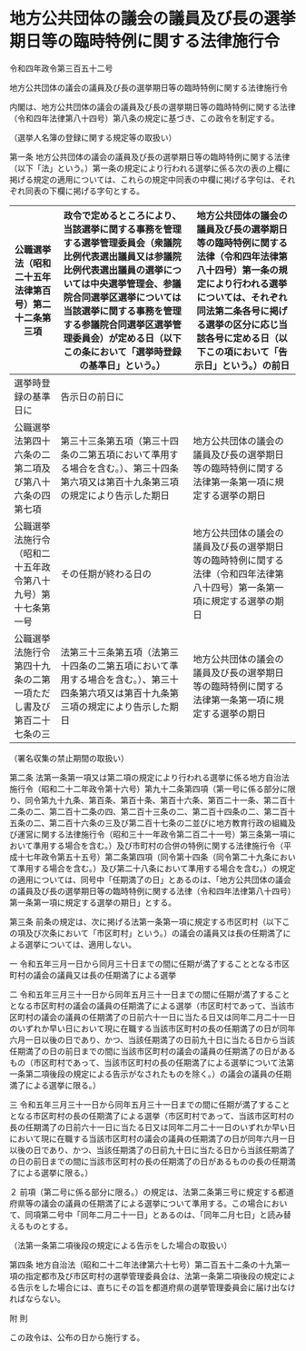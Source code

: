 # 地方公共団体の議会の議員及び長の選挙期日等の臨時特例に関する法律施行令

令和四年政令第三百五十二号

地方公共団体の議会の議員及び長の選挙期日等の臨時特例に関する法律施行令

内閣は、地方公共団体の議会の議員及び長の選挙期日等の臨時特例に関する法律（令和四年法律第八十四号）第八条の規定に基づき、この政令を制定する。

（選挙人名簿の登録に関する規定等の取扱い）

第一条 地方公共団体の議会の議員及び長の選挙期日等の臨時特例に関する法律（以下「法」という。）第一条の規定により行われる選挙に係る次の表の上欄に掲げる規定の適用については、これらの規定中同表の中欄に掲げる字句は、それぞれ同表の下欄に掲げる字句とする。

公職選挙法（昭和二十五年法律第百号）第二十二条第三項 | 政令で定めるところにより、当該選挙に関する事務を管理する選挙管理委員会（衆議院比例代表選出議員又は参議院比例代表選出議員の選挙については中央選挙管理会、参議院合同選挙区選挙については当該選挙に関する事務を管理する参議院合同選挙区選挙管理委員会）が定める日（以下この条において「選挙時登録の基準日」という。） | 地方公共団体の議会の議員及び長の選挙期日等の臨時特例に関する法律（令和四年法律第八十四号）第一条の規定により行われる選挙については、それぞれ同法第二条各号に掲げる選挙の区分に応じ当該各号に定める日（以下この項において「告示日」という。）の前日  
---|---|---  
| 選挙時登録の基準日に | 告示日の前日に  
公職選挙法第四十六条の二第二項及び第八十六条の四第七項 | 第三十三条第五項（第三十四条の二第五項において準用する場合を含む。）、第三十四条第六項又は第百十九条第三項の規定により告示した期日 | 地方公共団体の議会の議員及び長の選挙期日等の臨時特例に関する法律第一条第一項に規定する選挙の期日  
公職選挙法施行令（昭和二十五年政令第八十九号）第十七条第一号 | その任期が終わる日の | 地方公共団体の議会の議員及び長の選挙期日等の臨時特例に関する法律（令和四年法律第八十四号）第一条第一項に規定する選挙の期日  
公職選挙法施行令第四十九条の二第一項ただし書及び第百二十七条の三 | 法第三十三条第五項（法第三十四条の二第五項において準用する場合を含む。）、第三十四条第六項又は第百十九条第三項の規定により告示した期日 | 地方公共団体の議会の議員及び長の選挙期日等の臨時特例に関する法律第一条第一項に規定する選挙の期日  
  
（署名収集の禁止期間の取扱い）

第二条 法第一条第一項又は第二項の規定により行われる選挙に係る地方自治法施行令（昭和二十二年政令第十六号）第九十二条第四項（第一号に係る部分に限り、同令第九十九条、第百条、第百十条、第百十六条、第百二十一条、第二百十二条の二、第二百十二条の四、第二百十三条の二、第二百十四条の二、第二百十五条の二、第二百十六条の三及び第二百十七条の二並びに地方教育行政の組織及び運営に関する法律施行令（昭和三十一年政令第二百二十一号）第三条第一項において準用する場合を含む。）及び市町村の合併の特例に関する法律施行令（平成十七年政令第五十五号）第二条第四項（同令第十四条（同令第二十九条において準用する場合を含む。）及び第二十八条において準用する場合を含む。）の規定の適用については、同号中「任期満了の日」とあるのは、「地方公共団体の議会の議員及び長の選挙期日等の臨時特例に関する法律（令和四年法律第八十四号）第一条第一項に規定する選挙の期日」とする。

第三条 前条の規定は、次に掲げる法第一条第一項に規定する市区町村（以下この項及び次条において「市区町村」という。）の議会の議員又は長の任期満了による選挙については、適用しない。

一 令和五年三月一日から同月三十日までの間に任期が満了することとなる市区町村の議会の議員又は長の任期満了による選挙

二 令和五年三月三十一日から同年五月三十一日までの間に任期が満了することとなる市区町村の議会の議員の任期満了による選挙（市区町村であって、当該市区町村の議会の議員の任期満了の日前六十一日に当たる日又は同年二月二十一日のいずれか早い日において現に在職する当該市区町村の長の任期満了の日が同年六月一日以後の日であり、かつ、当該任期満了の日前九十日に当たる日から当該任期満了の日の前日までの間に当該市区町村の議会の議員の任期満了の日があるもの（市区町村であって、当該市区町村の長の任期満了による選挙について法第一条第二項後段の規定による告示がなされたものを除く。）の議会の議員の任期満了による選挙に限る。）

三 令和五年三月三十一日から同年五月三十一日までの間に任期が満了することとなる市区町村の長の任期満了による選挙（市区町村であって、当該市区町村の長の任期満了の日前六十一日に当たる日又は同年二月二十一日のいずれか早い日において現に在職する当該市区町村の議会の議員の任期満了の日が同年六月一日以後の日であり、かつ、当該任期満了の日前九十日に当たる日から当該任期満了の日の前日までの間に当該市区町村の長の任期満了の日があるものの長の任期満了による選挙に限る。）

２ 前項（第二号に係る部分に限る。）の規定は、法第二条第三号に規定する都道府県等の議会の議員の任期満了による選挙について準用する。この場合において、同項第二号中「同年二月二十一日」とあるのは、「同年二月七日」と読み替えるものとする。

（法第一条第二項後段の規定による告示をした場合の取扱い）

第四条 地方自治法（昭和二十二年法律第六十七号）第二百五十二条の十九第一項の指定都市及び市区町村の選挙管理委員会は、法第一条第二項後段の規定による告示をした場合には、直ちにその旨を都道府県の選挙管理委員会に届け出なければならない。

附 則

この政令は、公布の日から施行する。
